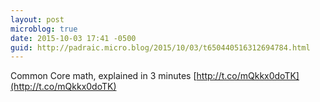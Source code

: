 ```yaml
---
layout: post
microblog: true
date: 2015-10-03 17:41 -0500
guid: http://padraic.micro.blog/2015/10/03/t650440516312694784.html
---
```

Common Core math, explained in 3 minutes [http://t.co/mQkkx0doTK](http://t.co/mQkkx0doTK)
